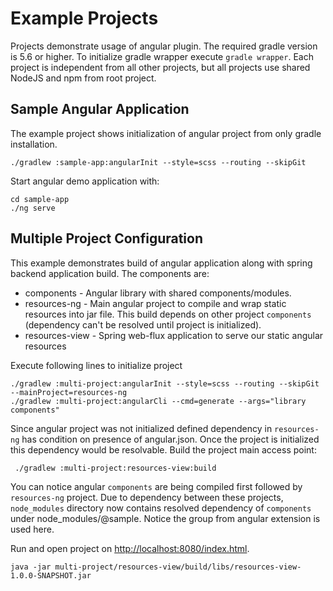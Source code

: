 # Example Projects
Projects demonstrate usage of angular plugin. The required gradle version is 5.6 or higher. To initialize gradle wrapper
execute `gradle wrapper`.
Each project is independent from all other projects, but all projects use shared NodeJS and npm from root project.

## Sample Angular Application
The example project shows initialization of angular project from only gradle installation.
```shell script
./gradlew :sample-app:angularInit --style=scss --routing --skipGit
```

Start angular demo application with:
```shell script
cd sample-app
./ng serve
```

## Multiple Project Configuration
This example demonstrates build of angular application along with spring backend application build. The components are:
* components - Angular library with shared components/modules.
* resources-ng - Main angular project to compile and wrap static resources into jar file. This build depends on
 other project `components` (dependency can't be resolved until project is initialized).
* resources-view - Spring web-flux application to serve our static angular resources

Execute following lines to initialize project
```shell script
./gradlew :multi-project:angularInit --style=scss --routing --skipGit --mainProject=resources-ng
./gradlew :multi-project:angularCli --cmd=generate --args="library components"
```

Since angular project was not initialized defined dependency in `resources-ng` has condition on presence of
angular.json. Once the project is initialized this dependency would be resolvable. Build the project main access point:

```shell script
 ./gradlew :multi-project:resources-view:build
```

You can notice angular `components` are being compiled first followed by `resources-ng` project. Due to dependency
between these projects, `node_modules` directory now contains resolved dependency of `components` under
node_modules/@sample. Notice the group from angular extension is used here.

Run and open project on [http://localhost:8080/index.html](http://localhost:8080/index.html).
```shell script
java -jar multi-project/resources-view/build/libs/resources-view-1.0.0-SNAPSHOT.jar
```

